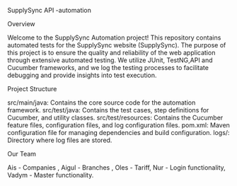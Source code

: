 SupplySync API -automation 

Overview

Welcome to the SupplySync Automation project! This repository contains automated tests for the SupplySync website (SupplySync). 
The purpose of this project is to ensure the quality and reliability of the web application through extensive automated testing.
We utilize JUnit, TestNG,API and Cucumber frameworks, and we log the testing processes to facilitate debugging and provide insights into test execution.

Project Structure

src/main/java: Contains the core source code for the automation framework. 
src/test/java: Contains the test cases, step definitions for Cucumber, and utility classes. 
src/test/resources: Contains the Cucumber feature files, configuration files, and log configuration files. pom.xml: 
Maven configuration file for managing dependencies and build configuration. logs/: Directory where log files are stored. 

Our Team

Ais - Companies , Aigul - Branches , Oles - Tariff, Nur - Login functionality, Vadym - Master functionality.
